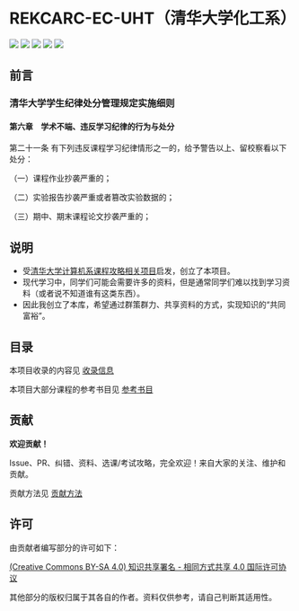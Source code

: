 # REKCARC-EC-UHT（清华大学化工系）
[![](https://img.shields.io/github/watchers/A-Normal-User/REKCARC-EC-UHT.svg?style=flat)](https://github.com/A-Normal-User/REKCARC-EC-UHT/watchers)
[![](https://img.shields.io/github/stars/A-Normal-User/REKCARC-EC-UHT.svg?style=flat)](https://github.com/A-Normal-User/REKCARC-EC-UHT/stargazers)
[![](https://img.shields.io/github/forks/A-Normal-User/REKCARC-EC-UHT.svg?style=flat)](https://github.com/A-Normal-User/REKCARC-EC-UHT/network/members)
[![](https://img.shields.io/github/issues-pr-closed-raw/A-Normal-User/REKCARC-EC-UHT.svg?style=flat)](https://github.com/A-Normal-User/REKCARC-EC-UHT/issues)
![](https://img.shields.io/github/repo-size/A-Normal-User/REKCARC-EC-UHT.svg?style=flat)

## 前言

### 清华大学学生纪律处分管理规定实施细则

#### 第六章　学术不端、违反学习纪律的行为与处分

第二十一条 有下列违反课程学习纪律情形之一的，给予警告以上、留校察看以下处分：

（一）课程作业抄袭严重的；

（二）实验报告抄袭严重或者篡改实验数据的；

（三）期中、期末课程论文抄袭严重的；

## 说明
   - 受[清华大学计算机系课程攻略相关项目](https://github.com/PKUanonym/REKCARC-TSC-UHT)启发，创立了本项目。
   - 现代学习中，同学们可能会需要许多的资料，但是通常同学们难以找到学习资料（或者说不知道谁有这类东西）。
   - 因此我创立了本库，希望通过群策群力、共享资料的方式，实现知识的“共同富裕”。

## 目录

本项目收录的内容见 [收录信息](收录信息.md)

本项目大部分课程的参考书目见 [参考书目](参考书目.md)

## 贡献

**欢迎贡献！**

Issue、PR、纠错、资料、选课/考试攻略，完全欢迎！来自大家的关注、维护和贡献。

贡献方法见 [贡献方法](贡献方法.md)

## 许可

由贡献者编写部分的许可如下：

[(Creative Commons BY-SA 4.0) 知识共享署名 - 相同方式共享 4.0 国际许可协议](https://creativecommons.org/licenses/by-nc-sa/4.0/deed.zh)

其他部分的版权归属于其各自的作者。资料仅供参考，请自己判断其适用性。
